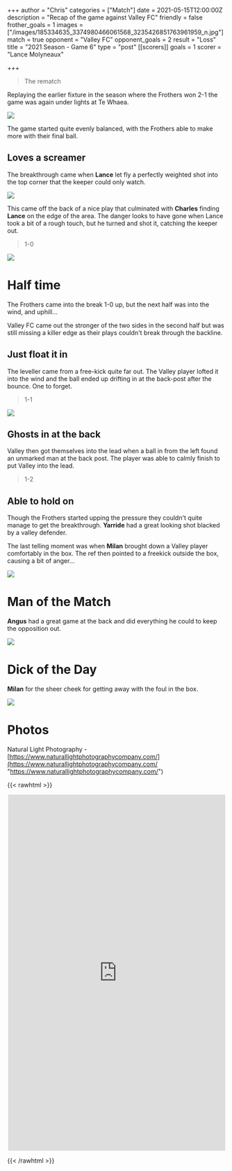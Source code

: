 +++
author = "Chris"
categories = ["Match"]
date = 2021-05-15T12:00:00Z
description = "Recap of the game against Valley FC"
friendly = false
frother_goals = 1
images = ["/images/185334635_3374980466061568_3235426851763961959_n.jpg"]
match = true
opponent = "Valley FC"
opponent_goals = 2
result = "Loss"
title = "2021 Season - Game 6"
type = "post"
[[scorers]]
goals = 1
scorer = "Lance Molyneaux"

+++
> The rematch

Replaying the earlier fixture in the season where the Frothers won 2-1 the game was again under lights at Te Whaea.

![](/images/186541740_3374980509394897_8226080703183732695_n.jpg)

The game started quite evenly balanced, with the Frothers able to make more with their final ball.

## Loves a screamer

The breakthrough came when **Lance** let fly a perfectly weighted shot into the top corner that the keeper could only watch.

![](/images/185968962_3374981169394831_3678554050713961474_n.jpg)

This came off the back of a nice play that culminated with **Charles** finding **Lance** on the edge of the area. The danger looks to have gone when Lance took a bit of a rough touch, but he turned and shot it, catching the keeper out.

> 1-0

![](/images/185076426_3374980782728203_8105449896407410502_n.jpg)

# Half time

The Frothers came into the break 1-0 up, but the next half was into the wind, and uphill...

Valley FC came out the stronger of the two sides in the second half but was still missing a killer edge as their plays couldn't break through the backline.

## Just float it in

The leveller came from a free-kick quite far out. The Valley player lofted it into the wind and the ball ended up drifting in at the back-post after the bounce. One to forget.

> 1-1

![](/images/183526925_3374980612728220_1726736325821052900_n.jpg)

## Ghosts in at the back

Valley then got themselves into the lead when a ball in from the left found an unmarked man at the back post. The player was able to calmly finish to put Valley into the lead.

> 1-2

## Able to hold on

Though the Frothers started upping the pressure they couldn't quite manage to get the breakthrough. **Yarride** had a great looking shot blacked by a valley defender.

The last telling moment was when **Milan** brought down a Valley player comfortably in the box. The ref then pointed to a freekick outside the box, causing a bit of anger...

![](/images/184382933_3374980876061527_1481327727730599843_n.jpg)

# Man of the Match

**Angus** had a great game at the back and did everything he could to keep the opposition out.

![](/images/186491495_3374981016061513_7425879429347656597_n.jpg)

# Dick of the Day

**Milan** for the sheer cheek for getting away with the foul in the box.

![](/images/milan_chop.jpg)

# Photos
Natural Light Photography - [https://www.naturallightphotographycompany.com/](https://www.naturallightphotographycompany.com/ "https://www.naturallightphotographycompany.com/")

{{< rawhtml >}}
<p align="center">
<iframe src="https://www.facebook.com/plugins/post.php?href=https%3A%2F%2Fwww.facebook.com%2FNZSundayFootball%2Fposts%2F3374981336061481&show_text=true&width=500" width="500" height="820" style="border:none;overflow:hidden" scrolling="no" frameborder="0" allowfullscreen="true" allow="autoplay; clipboard-write; encrypted-media; picture-in-picture; web-share"></iframe>
</p>
{{< /rawhtml >}}